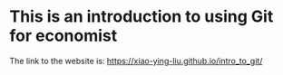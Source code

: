 # This is an introduction to using Git for economist

The link to the website is: https://xiao-ying-liu.github.io/intro_to_git/